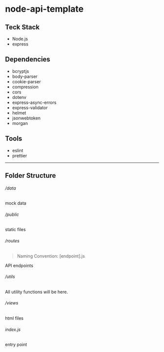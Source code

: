# node-api-template

## Teck Stack

- Node.js
- express

## Dependencies

- bcryptjs
- body-parser
- cookie-parser
- compression
- cors
- dotenv
- express-async-errors
- express-validator
- helmet
- jsonwebtoken
- morgan

## Tools

- eslint
- prettier

---

## Folder Structure

###### /data

mock data

###### /public

static files

###### /routes

> Naming Convention: [endpoint].js

API endpoints

###### /utils

All utility functions will be here.

###### /views

html files

###### index.js

entry point
